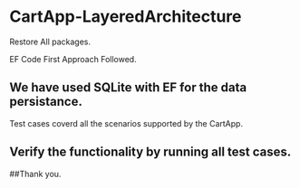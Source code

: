 # CartApp-LayeredArchitecture

Restore All packages.

EF Code First Approach Followed.

## We have used SQLite with EF for the data persistance.
Test cases coverd all the scenarios supported by the CartApp.

## Verify the functionality by running all test cases.


##Thank you.
